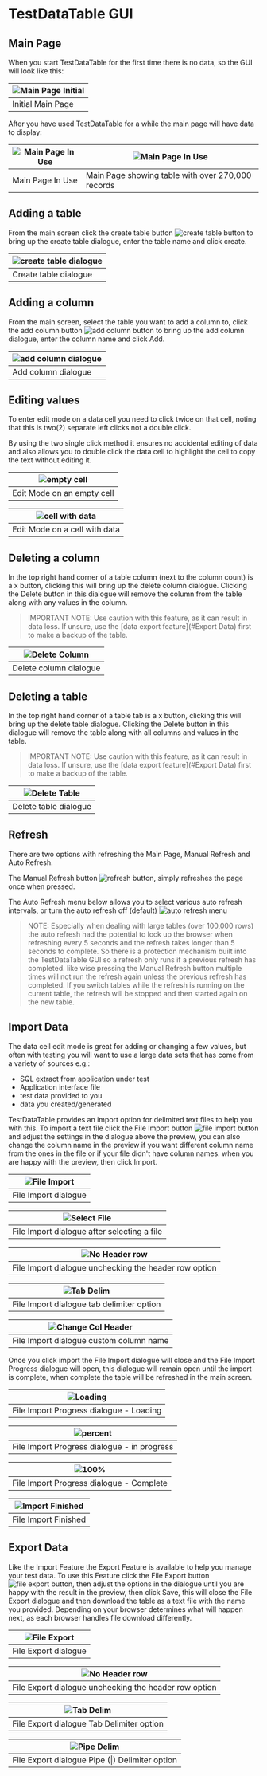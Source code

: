 # TestDataTable GUI

## Main Page
When you start TestDataTable for the first time there is no data, so the GUI will look like this:

|![Main Page Initial](Images/v0.2.0-MainPageInitial.png)|
|---|
|Initial Main Page|

After you have used TestDataTable for a while the main page will have data to display:

|![Main Page In Use](Images/v0.2.0-MainPageInUse.png)|![Main Page In Use](Images/v0.2.0-MainPageInUseBig.png)|
|---|---|
|Main Page In Use|Main Page showing table with over 270,000 records|

## Adding a table
From the main screen click the create table button ![create table button](Images/v0.2.0-ButtonCreateTable.png) to bring up the create table dialogue, enter the table name and click create.

|![create table dialogue](Images/v0.2.0-CreateTable.png)|
|---|
|Create table dialogue|

## Adding a column
From the main screen, select the table you want to add a column to, click the add column button ![add column button](Images/v0.2.0-ButtonAddColumn.png) to bring up the add column dialogue, enter the column name and click Add.

|![add column dialogue](Images/v0.2.0-AddColumn.png)|
|---|
|Add column dialogue|

## Editing values
To enter edit mode on a data cell you need to click twice on that cell, noting that this is two(2) separate left clicks not a double click.

By using the two single click method it ensures no accidental editing of data and also allows you to double click the data cell to highlight the cell to copy the text without editing it.

|![empty cell](Images/v0.2.0-EditModeEmpty.png)|
|---|
|Edit Mode on an empty cell|

|![cell with data](Images/v0.2.0-EditModeExisting.png)|
|---|
|Edit Mode on a cell with data|


## Deleting a column
In the top right hand corner of a table column (next to the column count) is a x button, clicking this will bring up the delete column dialogue. Clicking the Delete button in this dialogue will remove the column from the table along with any values in the column.

> IMPORTANT NOTE: Use caution with this feature, as it can result in data loss. If unsure, use the [data export feature](#Export Data) first to make a backup of the table.

|![Delete Column](Images/v0.2.0-DeleteColumn.png)|
|---|
|Delete column dialogue|

## Deleting a table
In the top right hand corner of a table tab is a x button, clicking this will bring up the delete table dialogue. Clicking the Delete button in this dialogue will remove the table along with all columns and values in the table.

> IMPORTANT NOTE: Use caution with this feature, as it can result in data loss. If unsure, use the [data export feature](#Export Data) first to make a backup of the table.

|![Delete Table](Images/v0.2.0-DeleteTable.png)|
|---|
|Delete table dialogue|


## Refresh
There are two options with refreshing the Main Page, Manual Refresh and Auto Refresh.

The Manual Refresh button ![refresh button](Images/v0.2.0-ButtonRefresh.png), simply refreshes the page once when pressed.

The Auto Refresh menu below allows you to select various auto refresh intervals, or turn the auto refresh off (default)
![auto refresh menu](Images/v0.2.0-AotoRefreshOptions.png)

> NOTE: Especially when dealing with large tables (over 100,000 rows) the auto refresh had the potential to lock up the browser when refreshing every 5 seconds and the refresh takes longer than 5 seconds to complete. So there is a protection mechanism built into the TestDataTable GUI so a refresh only runs if a previous refresh has completed. like wise pressing the Manual Refresh button multiple times will not run the refresh again unless the previous refresh has completed. If you switch tables while the refresh is running on the current table, the refresh will be stopped and then started again on the new table.


## Import Data
The data cell edit mode is great for adding or changing a few values, but often with testing you will want to use a large data sets that has come from a variety of sources e.g.:
- SQL extract from application under test
- Application interface file
- test data provided to you
- data you created/generated

TestDataTable provides an import option for delimited text files to help you with this. To import a text file click the File Import button ![file import button](Images/v0.2.0-ButtonImportFile.png) and adjust the settings in the dialogue above the preview, you can also change the column name in the preview if you want different column name from the ones in the file or if your file didn't have column names. when you are happy with the preview, then click Import.

|![File Import](Images/v0.2.0-ImportDefault.png)|
|---|
|File Import dialogue|

|![Select File](Images/v0.2.0-ImportSelectFile.png)|
|---|
|File Import dialogue after selecting a file|

|![No Header row](Images/v0.2.0-ImportNoHeadder.png)|
|---|
|File Import dialogue unchecking the header row option|

|![Tab Delim](Images/v0.2.0-ImportTabDelim.png)|
|---|
|File Import dialogue tab delimiter option|

|![Change Col Header](Images/v0.2.0-ImportEditColHdr.png)|
|---|
|File Import dialogue custom column name|

Once you click import the File Import dialogue will close and the File Import Progress dialogue will open, this dialogue will remain open until the import is complete, when complete the table will be refreshed in the main screen.

|![Loading](Images/v0.2.0-ImportProgressLoading.png)|
|---|
|File Import Progress dialogue - Loading|

|![percent](Images/v0.2.0-ImportProgress%25.png)|
|---|
|File Import Progress dialogue - in progress|

|![100%](Images/v0.2.0-ImportProgress100%25.png)|
|---|
|File Import Progress dialogue - Complete|

|![Import Finished](Images/v0.2.0-ImportFinished.png)|
|---|
|File Import Finished|

## Export Data
Like the Import Feature the Export Feature is available to help you manage your test data. To use this Feature click the  File Export button ![file export button](Images/v0.2.0-ButtonExportFile.png), then adjust the options in the dialogue until you are happy with the result in the preview, then click Save, this will close the File Export dialogue and then download the table as a text file with the name you provided. Depending on your browser determines what will happen next, as each browser handles file download differently.

|![File Export](Images/v0.2.0-ExportDefault.png)|
|---|
|File Export dialogue|

|![No Header row](Images/v0.2.0-ExportNoHdr.png)|
|---|
|File Export dialogue unchecking the header row option|

|![Tab Delim](Images/v0.2.0-ExportTabDelim.png)|
|---|
|File Export dialogue Tab Delimiter option|

|![Pipe Delim](Images/v0.2.0-ExportPipeDelim.png)|
|---|
|File Export dialogue Pipe (\|) Delimiter option|
